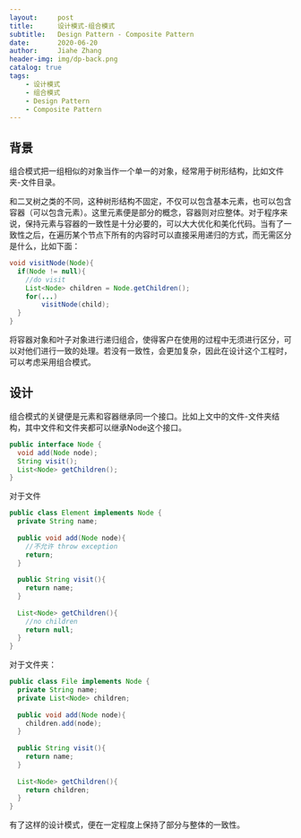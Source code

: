 ```yaml
---
layout:     post
title:      设计模式-组合模式
subtitle:   Design Pattern - Composite Pattern
date:       2020-06-20
author:     Jiahe Zhang
header-img: img/dp-back.png
catalog: true
tags:
    - 设计模式
    - 组合模式
    - Design Pattern
    - Composite Pattern
---
```



## 背景

组合模式把一组相似的对象当作一个单一的对象，经常用于树形结构，比如文件夹-文件目录。

和二叉树之类的不同，这种树形结构不固定，不仅可以包含基本元素，也可以包含容器（可以包含元素）。这里元素便是部分的概念，容器则对应整体。对于程序来说，保持元素与容器的一致性是十分必要的，可以大大优化和美化代码。当有了一致性之后，在遍历某个节点下所有的内容时可以直接采用递归的方式，而无需区分是什么，比如下面：

```java
void visitNode(Node){
  if(Node != null){
    //do visit
    List<Node> children = Node.getChildren();
    for(...)
    	visitNode(child);
  }
}
```

将容器对象和叶子对象进行递归组合，使得客户在使用的过程中无须进行区分，可以对他们进行一致的处理。若没有一致性，会更加复杂，因此在设计这个工程时，可以考虑采用组合模式。

## 设计

组合模式的关键便是元素和容器继承同一个接口。比如上文中的文件-文件夹结构，其中文件和文件夹都可以继承Node这个接口。

```java
public interface Node {
  void add(Node node);
  String visit();
  List<Node> getChildren();
}
```

对于文件

```java
public class Element implements Node {
  private String name;
  
  public void add(Node node){
    //不允许 throw exception
    return;
  }
  
  public String visit(){ 
    return name; 
  }
  
  List<Node> getChildren(){
    //no children
    return null;
  }
}
```

对于文件夹：

```java
public class File implements Node {
  private String name;
  private List<Node> children;
  
  public void add(Node node){
    children.add(node);
  }
  
  public String visit(){ 
    return name; 
  }
  
  List<Node> getChildren(){
    return children;
  }
}
```

有了这样的设计模式，便在一定程度上保持了部分与整体的一致性。